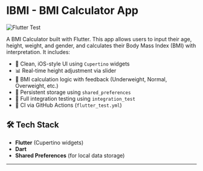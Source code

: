 # IBMI - BMI Calculator App

![Flutter Test](https://github.com/Prakashbishal/IBMI-Flutter/actions/workflows/flutter_test.yml/badge.svg?branch=main)

A BMI Calculator built with Flutter. This app allows users to input their age, height, weight, and gender, and calculates their Body Mass Index (BMI) with interpretation. It includes:

- 🎯 Clean, iOS-style UI using `Cupertino` widgets
- 📊 Real-time height adjustment via slider
- 🧠 BMI calculation logic with feedback (Underweight, Normal, Overweight, etc.)
- 💾 Persistent storage using `shared_preferences`
- 🧪 Full integration testing using `integration_test`
- 🚀 CI via GitHub Actions (`flutter_test.yml`)


## 🛠️ Tech Stack

- **Flutter** (Cupertino widgets)
- **Dart**
- **Shared Preferences** (for local data storage)

---
